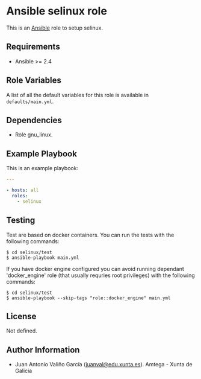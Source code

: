 # Ansible selinux role

This is an [Ansible](http://www.ansible.com) role to setup selinux.

## Requirements

- Ansible >= 2.4

## Role Variables

A list of all the default variables for this role is available in `defaults/main.yml`.

## Dependencies

- Role gnu_linux.

## Example Playbook

This is an example playbook:

```yaml
---

- hosts: all
  roles:
    - selinux
```

## Testing

Test are based on docker containers. You can run the tests with the following commands:

```shell
$ cd selinux/test
$ ansible-playbook main.yml
```

If you have docker engine configured you can avoid running dependant 'docker_engine' role (that usually requries root privileges) with the following commands:

```shell
$ cd selinux/test
$ ansible-playbook --skip-tags "role::docker_engine" main.yml
```

## License

Not defined.

## Author Information

- Juan Antonio Valiño García ([juanval@edu.xunta.es](mailto:juanval@edu.xunta.es)). Amtega - Xunta de Galicia
